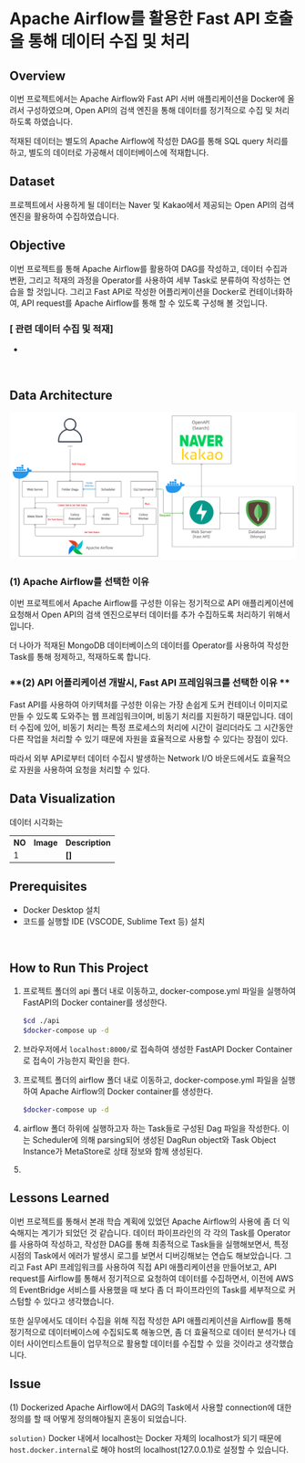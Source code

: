 # **Apache Airflow를 활용한 Fast API 호출을 통해 데이터 수집 및 처리**

## **Overview**

이번 프로젝트에서는 Apache Airflow와 Fast API 서버 애플리케이션을 Docker에 올려서 구성하였으며, Open API의 검색 엔진을 통해 데이터를 정기적으로 수집 및 처리하도록 하였습니다. 

적재된 데이터는 별도의 Apache Airflow에 작성한 DAG를 통해 SQL query 처리를 하고, 별도의 데이터로 가공해서 데이터베이스에 적재합니다. 

## **Dataset**

프로젝트에서 사용하게 될 데이터는 Naver 및 Kakao에서 제공되는 Open API의 검색 엔진을 활용하여 수집하였습니다. 

## **Objective**

이번 프로젝트를 통해 Apache Airflow를 활용하여 DAG를 작성하고, 데이터 수집과 변환, 그리고 적재의 과정을 Operator를 사용하여 세부 Task로 분류하여 작성하는 연습을 할 것입니다. 그리고 Fast API로 작성한 어플리케이션을 Docker로 컨테이너화하여, API request를 Apache Airflow를 통해 할 수 있도록 구성해 볼 것입니다. 


### **[ 관련 데이터 수집 및 적재]**

- 

<br/>

## **Data Architecture**

![Example architecture image](assets/220812_airflow_fastapi.png)

### **(1) Apache Airflow를 선택한 이유**

이번 프로젝트에서 Apache Airflow를 구성한 이유는 정기적으로 API 애플리케이션에 요청해서 Open API의 검색 엔진으로부터 데이터를 추가 수집하도록 처리하기 위해서 입니다. 

더 나아가 적재된 MongoDB 데이터베이스의 데이터를 Operator를 사용하여 작성한 Task를 통해 정제하고, 적재하도록 합니다.  

### **(2) API 어플리케이션 개발시, Fast API 프레임워크를 선택한 이유 **

Fast API를 사용하여 아키텍처를 구성한 이유는  가장 손쉽게 도커 컨테이너 이미지로 만들 수 있도록 도와주는 웹 프레임워크이며, 비동기 처리를 지원하기 때문입니다. 데이터 수집에 있어, 비동기 처리는 특정 프로세스의 처리에 시간이 걸리더라도 그 시간동안 다른 작업을 처리할 수 있기 때문에 자원을 효율적으로 사용할 수 있다는 장점이 있다.

따라서 외부 API로부터 데이터 수집시 발생하는 Network I/O 바운드에서도 효율적으로 자원을 사용하여 요청을 처리할 수 있다. 


## **Data Visualization**

데이터 시각화는 

<table>
    <tr>
        <th style="text-align:center">NO</th>
        <th style="text-align:center">Image</th>
        <th style="text-align:center">Description</th>
    </tr>
    <tr>
        <td>1</td>
        <td>
            <img src="assets/" alt="" />
        </td>
        <td>
            <b>[]</b><br/>
            <small></small>     
        </td>
    </tr>
</table>

## **Prerequisites**

- Docker Desktop 설치
- 코드를 실행할 IDE (VSCODE, Sublime Text 등) 설치

<br/>

## **How to Run This Project** 

1. 프로젝트 폴더의 api 폴더 내로 이동하고, docker-compose.yml 파일을 실행하여 FastAPI의 Docker container를 생성한다.

    ```zsh
    $cd ./api
    $docker-compose up -d
    ```

3. 브라우저에서 `localhost:8000/`로 접속하여 생성한 FastAPI Docker Container로 접속이 가능한지 확인을 한다. 

4. 프로젝트 폴더의 airflow 폴더 내로 이동하고, docker-compose.yml 파일을 실행하여 Apache Airflow의 Docker container를 생성한다.

    ```zsh
    $docker-compose up -d
    ```

5. airflow 폴더 하위에 실행하고자 하는 Task들로 구성된 Dag 파일을 작성한다. 이는 Scheduler에 의해 parsing되어 생성된 DagRun object와 Task Object Instance가 MetaStore로 상태 정보와 함께 생성된다. 

6. 


## Lessons Learned

이번 프로젝트를 통해서 본래 학습 계획에 있었던 Apache Airflow의 사용에 좀 더 익숙해지는 계기가 되었던 것 같습니다. 데이터 파이프라인의 각 각의 Task를 Operator를 사용하여 작성하고, 작성한 DAG를 통해 최종적으로 Task들을 실행해보면서, 특정 시점의 Task에서 에러가 발생시 로그를 보면서 디버깅해보는 연습도 해보았습니다.
그리고 Fast API 프레임워크를 사용하여 직접 API 애플리케이션을 만들어보고, API request를 Airflow를 통해서 정기적으로 요청하여 데이터를 수집하면서, 이전에 AWS의 EventBridge 서비스를 사용했을 때 보다 좀 더 파이프라인의 Task를 세부적으로 커스텀할 수 있다고 생각했습니다.

또한 실무에서도 데이터 수집을 위해 직접 작성한 API 애플리케이션을 Airflow를 통해 정기적으로 데이터베이스에 수집되도록 해놓으면, 좀 더 효율적으로 데이터 분석가나 데이터 사이언티스트들이 업무적으로 활용할 데이터를 수집할 수 있을 것이라고 생각했습니다.

## Issue

(1) Dockerized Apache Airflow에서 DAG의 Task에서 사용할 connection에 대한 정의를 할 때 어떻게 정의해야될지 혼동이 되었습니다.

`solution)` Docker 내에서 localhost는 Docker 자체의 localhost가 되기 때문에 `host.docker.internal`로 해야 host의 localhost(127.0.0.1)로 설정할 수 있습니다. 
